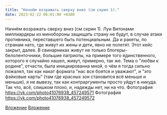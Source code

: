 ```yaml
---
title: "Начнём возражать сверху вниз (см скрин 1)."
date: 2023-02-22 06:01:00 +0300
---
```


Начнём возражать сверху вниз (см скрин 1).
Луи Витонами миллиардеры из минобороны защищать страну не будут, в случае атаки противника, переставшего быть потенциальным. Да и ракеты, по странам нато, где живут их жены и дети, явно не полетят.
Этот кейс закрыт, далее.
В свинарниках живут не только блогеры-белоленточники, большие патриоты, на примере того единственного, которого я случайно нашел, живут, примерно, так же.
Тема о "любви к родине", отчасти, была инициированна мной, о чём я тогда сильно пожалел, так как накат формата "нас все боятся и уважают", и "это фэйковые карты" (там где красных зон становится всё меньше и меньше), я не вывезу, так как контраргументы просто уйдут в никуда.
Так что, всё, слишком плохо, и, надежды нет, ни на что.
Фотография
https://vk.com/photo41076938_457249571
Фотография
https://vk.com/photo41076938_457249572

[Вложение](https://vk.com/photo41076938_457249571)
[Вложение](https://vk.com/photo41076938_457249572)
